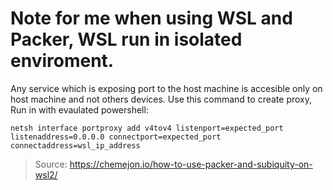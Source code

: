 # **Note for me when using WSL and Packer, WSL run in isolated enviroment.**

Any service which is exposing port to the host machine is accesible only on host machine and not others devices.
Use this command to create proxy, Run in with evaulated powershell:
```
netsh interface portproxy add v4tov4 listenport=expected_port listenaddress=0.0.0.0 connectport=expected_port connectaddress=wsl_ip_address
```

> Source: https://chemejon.io/how-to-use-packer-and-subiquity-on-wsl2/
